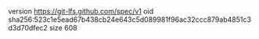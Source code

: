 version https://git-lfs.github.com/spec/v1
oid sha256:523c1e5ead67b438cb24e643c5d089981f96ac32ccc879ab4851c3d3d70dfec2
size 608
